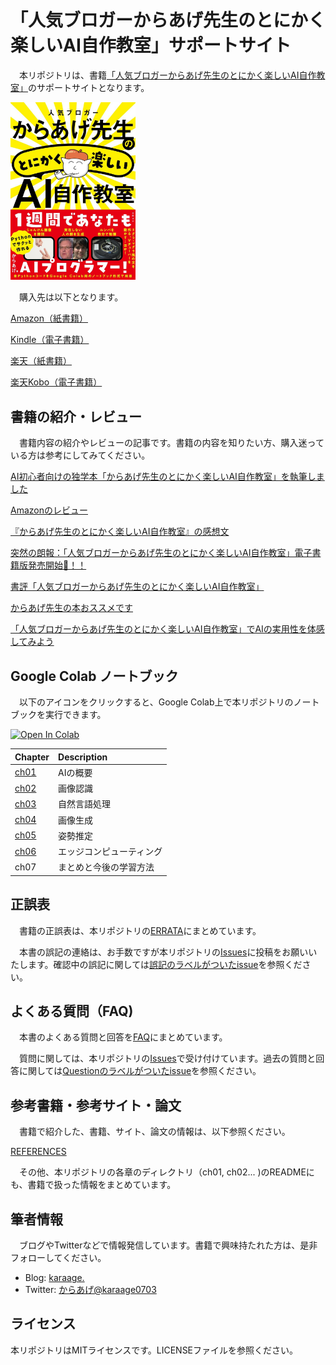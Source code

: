 # 「人気ブロガーからあげ先生のとにかく楽しいAI自作教室」サポートサイト

　本リポジトリは、書籍[「人気ブロガーからあげ先生のとにかく楽しいAI自作教室」](https://amzn.to/349WcUV)のサポートサイトとなります。

<div align="left">
<img src="images/cover_1.jpg" width="200">
</div>

　購入先は以下となります。

[Amazon（紙書籍）](https://amzn.to/3ob248p)

[Kindle（電子書籍）](https://amzn.to/3rRIqk0)

[楽天（紙書籍）](https://books.rakuten.co.jp/rb/16585748/)

[楽天Kobo（電子書籍）](https://books.rakuten.co.jp/rk/fed3eb13b0f9344194d76266eda35308/)

## 書籍の紹介・レビュー

　書籍内容の紹介やレビューの記事です。書籍の内容を知りたい方、購入迷っている方は参考にしてみてください。
 
[AI初心者向けの独学本「からあげ先生のとにかく楽しいAI自作教室」を執筆しました](https://karaage.hatenadiary.jp/entry/2020/12/11/073000)

[Amazonのレビュー](https://www.amazon.co.jp/gp/product/4296108409/ref=as_li_ss_tl?ie=UTF8&linkCode=sl1&tag=k-gh-22&linkId=54cd42867b90515f0358367c7d8535d6#customerReviews)

[『からあげ先生のとにかく楽しいAI自作教室』の感想文](https://cpp-learning.com/karaage-ai/)

[突然の朗報：「人気ブロガーからあげ先生のとにかく楽しいAI自作教室」電子書籍版発売開始🦔！！](https://kazuhito00.hatenablog.com/entry/2020/12/23/002925)

[書評「人気ブロガーからあげ先生のとにかく楽しいAI自作教室」](https://note.com/maskedanl/n/n705a7c5d0257)

[からあげ先生の本おススメです](https://siroitori.hatenablog.com/entry/2021/01/17/222531)

[「人気ブロガーからあげ先生のとにかく楽しいAI自作教室」でAIの実用性を体感してみよう](https://temcee.hatenablog.com/entry/karaage_book)

## Google Colab ノートブック

　以下のアイコンをクリックすると、Google Colab上で本リポジトリのノートブックを実行できます。

[![Open In Colab](https://colab.research.google.com/assets/colab-badge.svg)](https://colab.research.google.com/github/karaage0703/karaage-ai-book/blob/master)

| Chapter  | Description |
|:-|:-|
| [ch01](./ch01)  | AIの概要 |
| [ch02](./ch02) | 画像認識 |
| [ch03](./ch03) | 自然言語処理 |
| [ch04](./ch04) | 画像生成 |
| [ch05](./ch05) | 姿勢推定 |
| [ch06](./ch06) | エッジコンピューティング |
| ch07 | まとめと今後の学習方法 |

## 正誤表

　書籍の正誤表は、本リポジトリの[ERRATA](./ERRATA.md)にまとめています。

　本書の誤記の連絡は、お手数ですが本リポジトリの[Issues](https://github.com/karaage0703/karaage-ai-book/issues)に投稿をお願いいたします。確認中の誤記に関しては[誤記のラベルがついたissue](https://github.com/karaage0703/karaage-ai-book/issues?q=is%3Aissue+label%3A%E8%AA%A4%E8%A8%98)を参照ください。
 
## よくある質問（FAQ)

　本書のよくある質問と回答を[FAQ](./FAQ.md)にまとめています。

　質問に関しては、本リポジトリの[Issues](https://github.com/karaage0703/karaage-ai-book/issues)で受け付けています。過去の質問と回答に関しては[Questionのラベルがついたissue](https://github.com/karaage0703/karaage-ai-book/issues?q=is%3Aissue+label%3Aquestion)を参照ください。

## 参考書籍・参考サイト・論文
　書籍で紹介した、書籍、サイト、論文の情報は、以下参照ください。

[REFERENCES](./REFERENCES.md)

　その他、本リポジトリの各章のディレクトリ（ch01, ch02... )のREADMEにも、書籍で扱った情報をまとめています。
 
## 筆者情報
　ブログやTwitterなどで情報発信しています。書籍で興味持たれた方は、是非フォローしてください。

- Blog: [karaage.](https://karaage.hatenadiary.jp/)
- Twitter: [からあげ@karaage0703](https://twitter.com/karaage0703)

## ライセンス

本リポジトリはMITライセンスです。LICENSEファイルを参照ください。
